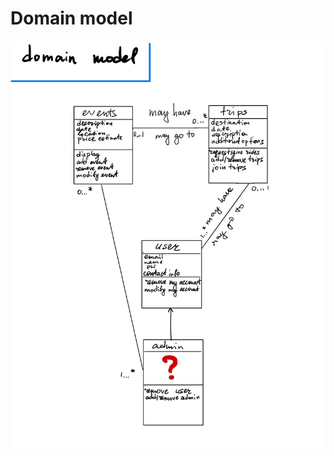 # Domain model

<img src="https://github.com/calvin-cs262-fall2021-teamC/CalTrip-project/blob/main/images/domain_model_1.jpg"  />
